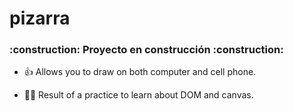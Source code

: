 # pizarra

<h3>:construction: Proyecto en construcción :construction:</h3>

* :+1: Allows you to draw on both computer and cell phone.

* :technologist: Result of a practice to learn about DOM and canvas.
